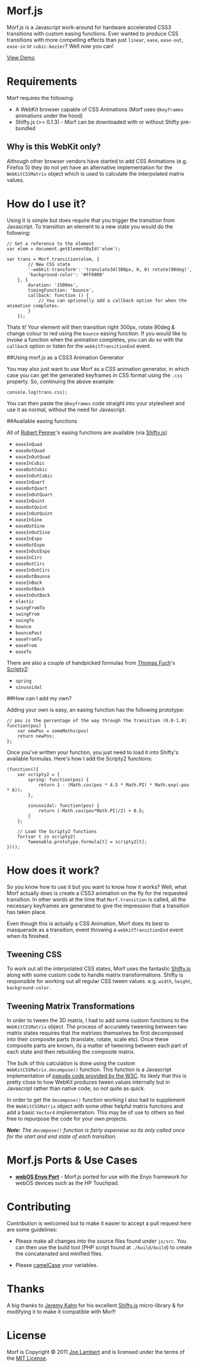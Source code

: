 # Morf.js

Morf.js is a Javascript work-around for hardware accelerated CSS3 transitions with custom easing functions. Ever wanted to produce CSS transitions with more compelling effects than just `linear`, `ease`, `ease-out`, `ease-in` or `cubic-bezier`? Well now you can!

[View Demo](http://www.joelambert.co.uk/morf)

# Requirements
Morf requires the following:

- A WebKit browser capable of CSS Animations (Morf uses `@keyframes` animations under the hood)
- Shifty.js (>= 0.1.3) - Morf can be downloaded with or without Shifty pre-bundled

## Why is this WebKit only?

Although other browser vendors have started to add CSS Animations (e.g. Firefox 5) they do not yet have an alternative implementation for the `WebKitCSSMatrix` object which is used to calculate the interpolated matrix values.

# How do I use it?

Using it is simple but does require that you trigger the transition from Javascript. To transition an element to a new state you would do the following:
	
	// Get a reference to the element
	var elem = document.getElementById('elem');
	
	var trans = Morf.transition(elem, {
			// New CSS state
			'-webkit-transform': 'translate3d(300px, 0, 0) rotate(90deg)',
			'background-color': '#FF0000'
		}, {
			duration: '1500ms',
			timingFunction: 'bounce',
			callback: function () {
				// You can optionally add a callback option for when the animation completes.
			}
		});

Thats it! Your element will then transition right 300px, rotate 90deg & change colour to red using the `bounce` easing function.  If you would like to invoke a function when the animation completes, you can do so with the `callback` option or listen for the `webkitTransitionEnd` event.

##Using morf.js as a CSS3 Animation Generator

You may also just want to use Morf as a CSS animation generator, in which case you can get the generated keyframes in CSS format using the `.css` property. So, continuing the above example:

	console.log(trans.css);

You can then paste the `@keyframes` code straight into your stylesheet and use it as normal, without the need for Javascript.

##Available easing functions

All of [Robert Penner](http://www.robertpenner.com/easing/)'s easing functions are available (via [Shifty.js](https://github.com/jeremyckahn/shifty))

- `easeInQuad`
- `easeOutQuad`
- `easeInOutQuad`
- `easeInCubic`
- `easeOutCubic`
- `easeInOutCubic`
- `easeInQuart`
- `easeOutQuart`
- `easeInOutQuart`
- `easeInQuint`
- `easeOutQuint`
- `easeInOutQuint`
- `easeInSine`
- `easeOutSine`
- `easeInOutSine`
- `easeInExpo`
- `easeOutExpo`
- `easeInOutExpo`
- `easeInCirc`
- `easeOutCirc`
- `easeInOutCirc`
- `easeOutBounce`
- `easeInBack`
- `easeOutBack`
- `easeInOutBack`
- `elastic`
- `swingFromTo`
- `swingFrom`
- `swingTo`
- `bounce`
- `bouncePast`
- `easeFromTo`
- `easeFrom`
- `easeTo`

There are also a couple of handpicked formulas from [Thomas Fuch](http://mir.aculo.us)'s [Scripty2](http://scripty2.com/):

- `spring`
- `sinusoidal`

##How can I add my own?

Adding your own is easy, an easing function has the following prototype:

	// pos is the percentage of the way through the transition (0.0-1.0)
	function(pos) {
		var newPos = someMaths(pos)
		return newPos;
	};
	
Once you've written your function, you just need to load it into Shifty's available formulas. Here's how I add the Scripty2 functions:

	(function(){
		var scripty2 = {
			spring: function(pos) {
				return 1 - (Math.cos(pos * 4.5 * Math.PI) * Math.exp(-pos * 6));
			},

			sinusoidal: function(pos) {
				return (-Math.cos(pos*Math.PI)/2) + 0.5;
			}
		};

		// Load the Scripty2 functions
		for(var t in scripty2)
			Tweenable.prototype.formula[t] = scripty2[t];
	})();

# How does it work?

So you know how to use it but you want to know how it works? Well, what Morf actually does is create a CSS3 animation on the fly for the requested transition. In other words at the time that `Morf.transition` is called, all the necessary keyframes are generated to give the impression that a transition has taken place.

Even though this is actually a CSS Animation, Morf does its best to masquerade as a transition, event throwing a `webkitTransitionEnd` event when its finished.

## Tweening CSS
To work out all the interpolated CSS states, Morf uses the fantastic [Shifty.js](https://github.com/jeremyckahn/shifty) along with some custom code to handle matrix transformations. Shifty is responsible for working out all regular CSS tween values. e.g. `width`, `height`, `background-color`.

## Tweening Matrix Transformations
In order to tween the 3D matrix, I had to add some custom functions to the `WebKitCSSMatrix` object. The process of accurately tweening between two matrix states requires that the matrixes themselves be first decomposed into their composite parts (translate, rotate, scale etc). Once these composite parts are known, its a matter of tweening between each part of each state and then rebuilding the composite matrix.

The bulk of this calculation is done using the custom `WebKitCSSMatrix.decompose()` function. This function is a Javascript implementation of [pseudo code provided by the W3C](http://www.w3.org/TR/css3-2d-transforms/#matrix-decomposition). Its likely that this is pretty close to how WebKit produces tween values internally but in Javascript rather than native code, so not quite as quick.

In order to get the `decompose()` function working I also had to supplement the `WebKitCSSMatrix` object with some other helpful matrix functions and add a basic `Vector4` implementation. This may be of use to others so feel free to repurpose the code for your own projects.

***Note:** The `decompose()` function is fairly expensive so its only called once for the start and end state of each transition.*

# Morf.js Ports & Use Cases

- [**webOS Enyo Port**](https://github.com/germboy/MorfJS) - Morf.js ported for use with the Enyo framework for webOS devices such as the HP Touchpad.

# Contributing

Contribution is welcomed but to make it easier to accept a pull request here are some guidelines:

- 	Please make all changes into the source files found under `js/src`. You can then use the build tool (PHP script found at `./build/build`) to create the concatenated and minified files.

- 	Please [camelCase](http://en.wikipedia.org/wiki/CamelCase) your variables.

# Thanks

A big thanks to [Jeremy Kahn](https://twitter.com/#!/jeremyckahn) for his excellent [Shifty.js](https://github.com/jeremyckahn/shifty) micro-library & for modifying it to make it compatible with Morf!

# License

Morf is Copyright &copy; 2011 [Joe Lambert](http://www.joelambert.co.uk) and is licensed under the terms of the [MIT License](http://www.opensource.org/licenses/mit-license.php).